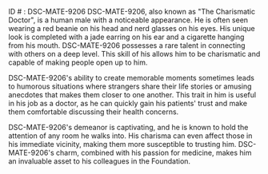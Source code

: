 ID # : DSC-MATE-9206
DSC-MATE-9206, also known as "The Charismatic Doctor", is a human male with a noticeable appearance. He is often seen wearing a red beanie on his head and nerd glasses on his eyes. His unique look is completed with a jade earring on his ear and a cigarette hanging from his mouth. DSC-MATE-9206 possesses a rare talent in connecting with others on a deep level. This skill of his allows him to be charismatic and capable of making people open up to him.

DSC-MATE-9206's ability to create memorable moments sometimes leads to humorous situations where strangers share their life stories or amusing anecdotes that makes them closer to one another. This trait in him is useful in his job as a doctor, as he can quickly gain his patients' trust and make them comfortable discussing their health concerns. 

DSC-MATE-9206's demeanor is captivating, and he is known to hold the attention of any room he walks into. His charisma can even affect those in his immediate vicinity, making them more susceptible to trusting him. DSC-MATE-9206's charm, combined with his passion for medicine, makes him an invaluable asset to his colleagues in the Foundation.